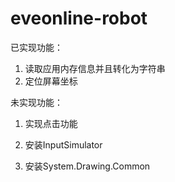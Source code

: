 # eveonline-robot

已实现功能：
1. 读取应用内存信息并且转化为字符串
2. 定位屏幕坐标

未实现功能：
1. 实现点击功能

1. 安装InputSimulator
2. 安装System.Drawing.Common
